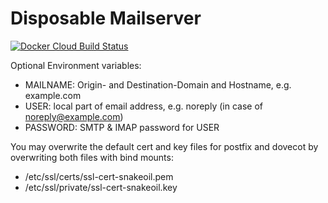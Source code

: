 # Disposable Mailserver

[![Docker Cloud Build Status](https://img.shields.io/docker/cloud/build/felixfkoch/disposable-mailserver.svg)](https://hub.docker.com/r/felixfkoch/disposable-mailserver)

Optional Environment variables:
- MAILNAME: Origin- and Destination-Domain and Hostname, e.g. example.com
- USER: local part of email address, e.g. noreply (in case of noreply@example.com)
- PASSWORD: SMTP & IMAP password for USER

You may overwrite the default cert and key files for postfix and dovecot by overwriting both files with bind mounts:
- /etc/ssl/certs/ssl-cert-snakeoil.pem
- /etc/ssl/private/ssl-cert-snakeoil.key